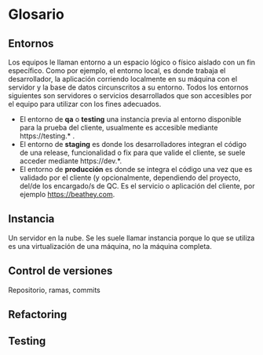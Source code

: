 <!-- TITLE: Glosario -->
<!-- SUBTITLE: Explicación sobre terminología técnica -->

# Glosario
## Entornos
Los equipos le llaman entorno a un espacio lógico o físico aislado con un fin específico. Como por ejemplo, el entorno local, es donde trabaja el desarrollador, la aplicación corriendo localmente en su máquina con el servidor y la base de datos circunscritos a su entorno.
Todos los entornos siguientes son servidores o servicios desarrollados que son accesibles por el equipo para utilizar con los fines adecuados.
* El entorno de **qa** o **testing** una instancia previa al entorno disponible para la prueba del cliente, usualmente es accesible mediante https://testing.* .
* El entorno de **staging** es donde los desarrolladores integran el código de una release, funcionalidad o fix para que valide el cliente, se suele acceder mediante https://dev.*.
* El entorno de **producción** es donde se integra el código una vez que es validado por el cliente (y opcionalmente, dependiendo del proyecto, del/de los encargado/s de QC. Es el servicio o aplicación del cliente, por ejemplo https://beathey.com.
## Instancia
Un servidor en la nube. Se les suele llamar instancia porque lo que se utiliza es una virtualización de una máquina, no la máquina completa.
## Control de versiones
Repositorio, ramas, commits
## Refactoring
## Testing
